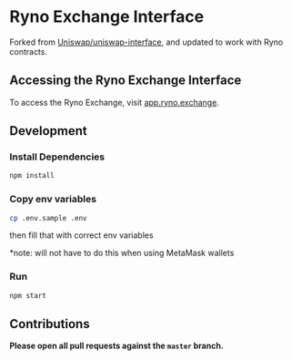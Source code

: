 # Ryno Exchange Interface

Forked from [Uniswap/uniswap-interface](https://github.com/Uniswap/uniswap-interface), and updated to work with Ryno contracts.

## Accessing the Ryno Exchange Interface

To access the Ryno Exchange, visit [app.ryno.exchange](https://app.ryno.exchange/).

## Development

### Install Dependencies

```bash
npm install
```

### Copy env variables
```bash
cp .env.sample .env
```
then fill that with correct env variables

*note: will not have to do this when using MetaMask wallets

### Run

```bash
npm start
```

## Contributions

**Please open all pull requests against the `master` branch.**
